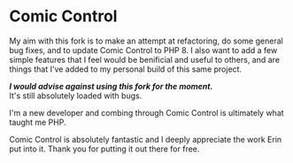 <h1>Comic Control</h1>
<p>My aim with this fork is to make an attempt at refactoring, do some general bug fixes, and to update Comic Control to PHP 8. I also want to add a few simple features that I feel would be benificial and useful to others, and are things that I've added to my personal build of this same project.</p>
<p><strong><em>I would advise against using this fork for the moment.</em></strong>
  <br>It's still absolutely loaded with bugs.</p>
<p>I'm a new developer and combing through Comic Control is ultimately what taught me PHP.</p>
<p>Comic Control is absolutely fantastic and I deeply appreciate the work Erin put into it. Thank you for putting it out there for free.</p>
